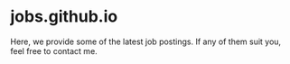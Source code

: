 # jobs.github.io
Here, we provide some of the latest job postings. If any of them suit you, feel free to contact me.
